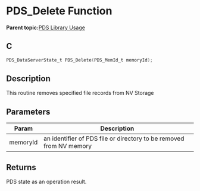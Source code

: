 # PDS\_Delete Function

**Parent topic:**[PDS Library Usage](GUID-A7B0958C-E476-48EA-9C30-DA83508CC577.md)

## C

```c
PDS_DataServerState_t PDS_Delete(PDS_MemId_t memoryId);
```

## Description

This routine removes specified file records from NV Storage

## Parameters

|Param|Description|
|-----|-----------|
|memoryId|an identifier of PDS file or directory to be removed from NV memory|

## Returns

PDS state as an operation result.

